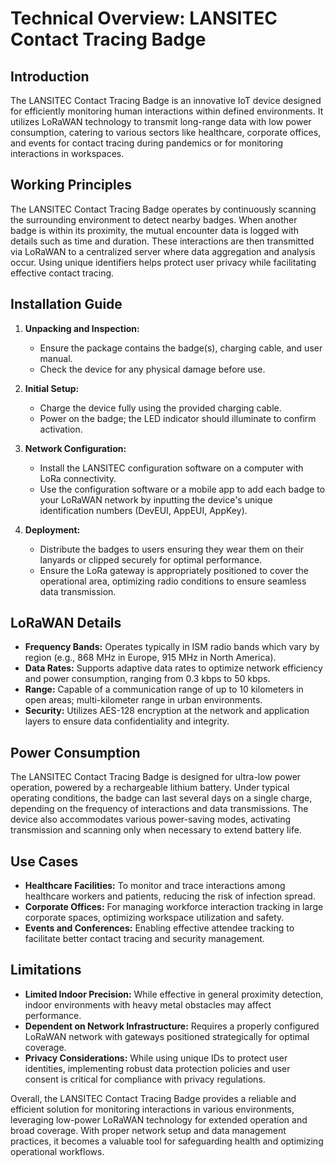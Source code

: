 # Technical Overview: LANSITEC Contact Tracing Badge

## Introduction

The LANSITEC Contact Tracing Badge is an innovative IoT device designed for efficiently monitoring human interactions within defined environments. It utilizes LoRaWAN technology to transmit long-range data with low power consumption, catering to various sectors like healthcare, corporate offices, and events for contact tracing during pandemics or for monitoring interactions in workspaces.

## Working Principles

The LANSITEC Contact Tracing Badge operates by continuously scanning the surrounding environment to detect nearby badges. When another badge is within its proximity, the mutual encounter data is logged with details such as time and duration. These interactions are then transmitted via LoRaWAN to a centralized server where data aggregation and analysis occur. Using unique identifiers helps protect user privacy while facilitating effective contact tracing.

## Installation Guide

1. **Unpacking and Inspection:**
   - Ensure the package contains the badge(s), charging cable, and user manual.
   - Check the device for any physical damage before use.

2. **Initial Setup:**
   - Charge the device fully using the provided charging cable.
   - Power on the badge; the LED indicator should illuminate to confirm activation.

3. **Network Configuration:**
   - Install the LANSITEC configuration software on a computer with LoRa connectivity.
   - Use the configuration software or a mobile app to add each badge to your LoRaWAN network by inputting the device's unique identification numbers (DevEUI, AppEUI, AppKey).

4. **Deployment:**
   - Distribute the badges to users ensuring they wear them on their lanyards or clipped securely for optimal performance.
   - Ensure the LoRa gateway is appropriately positioned to cover the operational area, optimizing radio conditions to ensure seamless data transmission.

## LoRaWAN Details

- **Frequency Bands:** Operates typically in ISM radio bands which vary by region (e.g., 868 MHz in Europe, 915 MHz in North America).
- **Data Rates:** Supports adaptive data rates to optimize network efficiency and power consumption, ranging from 0.3 kbps to 50 kbps.
- **Range:** Capable of a communication range of up to 10 kilometers in open areas; multi-kilometer range in urban environments.
- **Security:** Utilizes AES-128 encryption at the network and application layers to ensure data confidentiality and integrity.

## Power Consumption

The LANSITEC Contact Tracing Badge is designed for ultra-low power operation, powered by a rechargeable lithium battery. Under typical operating conditions, the badge can last several days on a single charge, depending on the frequency of interactions and data transmissions. The device also accommodates various power-saving modes, activating transmission and scanning only when necessary to extend battery life.

## Use Cases

- **Healthcare Facilities:** To monitor and trace interactions among healthcare workers and patients, reducing the risk of infection spread.
- **Corporate Offices:** For managing workforce interaction tracking in large corporate spaces, optimizing workspace utilization and safety.
- **Events and Conferences:** Enabling effective attendee tracking to facilitate better contact tracing and security management.

## Limitations

- **Limited Indoor Precision:** While effective in general proximity detection, indoor environments with heavy metal obstacles may affect performance.
- **Dependent on Network Infrastructure:** Requires a properly configured LoRaWAN network with gateways positioned strategically for optimal coverage.
- **Privacy Considerations:** While using unique IDs to protect user identities, implementing robust data protection policies and user consent is critical for compliance with privacy regulations.

Overall, the LANSITEC Contact Tracing Badge provides a reliable and efficient solution for monitoring interactions in various environments, leveraging low-power LoRaWAN technology for extended operation and broad coverage. With proper network setup and data management practices, it becomes a valuable tool for safeguarding health and optimizing operational workflows.